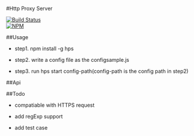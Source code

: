 #Http Proxy Server

[![Build Status](https://travis-ci.org/devWayne/claws.svg?branch=master)](https://travis-ci.org/devWayne/claws)  
[![NPM](https://nodei.co/npm/hps.png?downloads=true&downloadRank=true&stars=true)](https://nodei.co/npm/hps/)


##Usage

- step1. npm install -g hps

- step2. write a config file as the configsample.js

- step3. run hps start config-path(config-path is the config path in step2)


##Api

##Todo

- compatiable with HTTPS request

- add regExp support

- add test case
